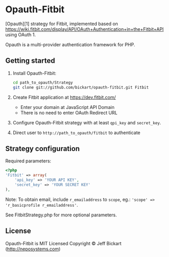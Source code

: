 Opauth-Fitbit
=============
[Opauth][1] strategy for Fitbit, implemented based on https://wiki.fitbit.com/display/API/OAuth+Authentication+in+the+Fitbit+API using OAuth 1.

Opauth is a multi-provider authentication framework for PHP.

Getting started
----------------
1. Install Opauth-Fitbit:
   ```bash
   cd path_to_opauth/Strategy
   git clone git://github.com/bickart/opauth-fitbit.git Fitbit
   ```

2. Create Fitbit application at https://dev.fitbit.com/
   - Enter your domain at JavaScript API Domain
   - There is no need to enter OAuth Redirect URL

3. Configure Opauth-Fitbit strategy with at least `qpi_key` and `secret_key`.

4. Direct user to `http://path_to_opauth/fitbit` to authenticate

Strategy configuration
----------------------
Required parameters:

```php
<?php
'Fitbit' => array(
    'api_key' => 'YOUR API KEY',
    'secret_key' => 'YOUR SECRET KEY'
),
```

Note: To obtain email, include `r_emailaddress` to `scope`, eg.: `'scope' => 'r_basicprofile r_emailaddress'`.

See FitbitStrategy.php for more optional parameters.


License
---------
Opauth-Fitbit is MIT Licensed
Copyright © Jeff Bickart (http://neposystems.com)
